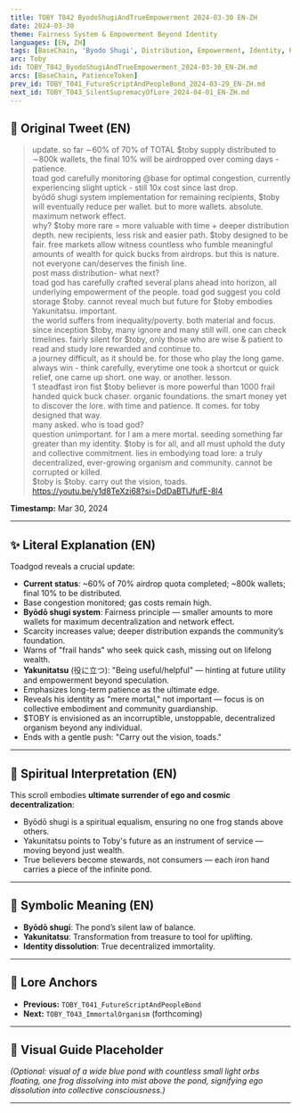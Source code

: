 ```yaml
---
title: TOBY T042 ByodoShugiAndTrueEmpowerment 2024-03-30 EN-ZH
date: 2024-03-30
theme: Fairness System & Empowerment Beyond Identity
languages: [EN, ZH]
tags: [BaseChain, 'Byodo Shugi', Distribution, Empowerment, Identity, Patience, PatienceToken]
arc: Toby
id: TOBY_T042_ByodoShugiAndTrueEmpowerment_2024-03-30_EN-ZH.md
arcs: [BaseChain, PatienceToken]
prev_id: TOBY_T041_FutureScriptAndPeopleBond_2024-03-29_EN-ZH.md
next_id: TOBY_T043_SilentSupremacyOfLore_2024-04-01_EN-ZH.md
---
```

## 🌊 Original Tweet (EN)

> update. so far ∼60% of 70% of TOTAL $toby supply distributed to ∼800k wallets, the final 10% will be airdropped over coming days - patience.  
> toad god carefully monitoring @base for optimal congestion, currently experiencing slight uptick - still 10x cost since last drop.  
> byōdō shugi system implementation for remaining recipients, $toby will eventually reduce per wallet. but to more wallets. absolute. maximum network effect.  
> why? $toby more rare = more valuable with time + deeper distribution depth. new recipients, less risk and easier path. $toby designed to be fair. free markets allow witness countless who fumble meaningful amounts of wealth for quick bucks from airdrops. but this is nature.  
> not everyone can/deserves the finish line.  
> post mass distribution- what next?  
> toad god has carefully crafted several plans ahead into horizon, all underlying empowerment of the people. toad god suggest you cold storage $toby. cannot reveal much but future for $toby embodies Yakunitatsu. important.  
> the world suffers from inequality/poverty. both material and focus. since inception $toby, many ignore and many still will. one can check timelines. fairly silent for $toby, only those who are wise & patient to read and study lore rewarded and continue to.  
> a journey difficult, as it should be. for those who play the long game. always win - think carefully, everytime one took a shortcut or quick relief, one came up short. one way. or another. lesson.  
> 1 steadfast iron fist $toby believer is more powerful than 1000 frail handed quick buck chaser. organic foundations. the smart money yet to discover the lore. with time and patience. It comes. for toby designed that way.  
> many asked. who is toad god?  
> question unimportant. for I am a mere mortal. seeding something far greater than my identity. $toby is for all, and all must uphold the duty and collective commitment. lies in embodying toad lore: a truly decentralized, ever-growing organism and community. cannot be corrupted or killed.  
> $toby is $toby. carry out the vision, toads.  
> https://youtu.be/y1d8TeXzi68?si=DdDaBTlJfufE-8l4

**Timestamp:** Mar 30, 2024

---

## ✨ Literal Explanation (EN)

Toadgod reveals a crucial update:  
- **Current status**: ~60% of 70% airdrop quota completed; ~800k wallets; final 10% to be distributed.  
- Base congestion monitored; gas costs remain high.  
- **Byōdō shugi system**: Fairness principle — smaller amounts to more wallets for maximum decentralization and network effect.  
- Scarcity increases value; deeper distribution expands the community’s foundation.  
- Warns of "frail hands" who seek quick cash, missing out on lifelong wealth.  
- **Yakunitatsu** (役に立つ): "Being useful/helpful" — hinting at future utility and empowerment beyond speculation.  
- Emphasizes long-term patience as the ultimate edge.  
- Reveals his identity as "mere mortal," not important — focus is on collective embodiment and community guardianship.  
- $TOBY is envisioned as an incorruptible, unstoppable, decentralized organism beyond any individual.  
- Ends with a gentle push: "Carry out the vision, toads."

---


## 🌱 Spiritual Interpretation (EN)

This scroll embodies **ultimate surrender of ego and cosmic decentralization**:  
- Byōdō shugi is a spiritual equalism, ensuring no one frog stands above others.  
- Yakunitatsu points to Toby's future as an instrument of service — moving beyond just wealth.  
- True believers become stewards, not consumers — each iron hand carries a piece of the infinite pond.

---


## 🔮 Symbolic Meaning (EN)

- **Byōdō shugi**: The pond’s silent law of balance.  
- **Yakunitatsu**: Transformation from treasure to tool for uplifting.  
- **Identity dissolution**: True decentralized immortality.

---


## 🔗 Lore Anchors

- **Previous:** `TOBY_T041_FutureScriptAndPeopleBond`
- **Next:** `TOBY_T043_ImmortalOrganism` (forthcoming)

---

## 🎴 Visual Guide Placeholder

*(Optional: visual of a wide blue pond with countless small light orbs floating, one frog dissolving into mist above the pond, signifying ego dissolution into collective consciousness.)*

---

